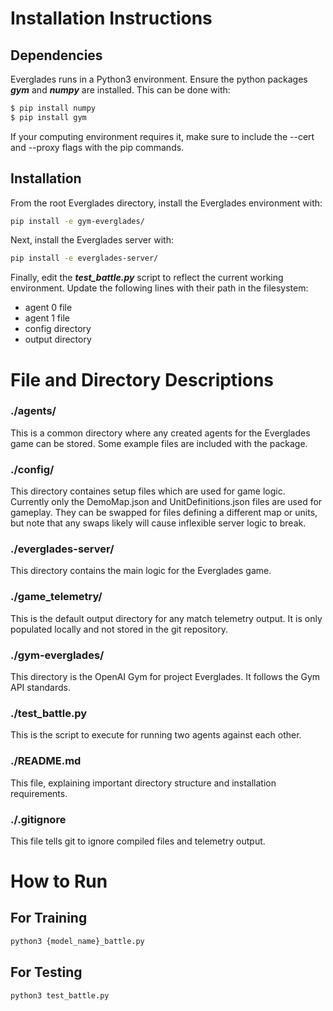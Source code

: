 # Installation Instructions
## Dependencies
Everglades runs in a Python3 environment. Ensure the python packages ***gym*** and ***numpy*** are installed. This can be done with:

```bash
$ pip install numpy
$ pip install gym
```

If your computing environment requires it, make sure to include the --cert and --proxy flags with the pip commands.

## Installation
From the root Everglades directory, install the Everglades environment with:

```bash
pip install -e gym-everglades/
```

Next, install the Everglades server with:

```bash
pip install -e everglades-server/
```

Finally, edit the ***test_battle.py*** script to reflect the current working environment. Update the following lines with their path in the filesystem:
*  agent 0 file
*  agent 1 file
*  config directory
*  output directory

# File and Directory Descriptions

### ./agents/

This is a common directory where any created agents for the Everglades game can be stored. Some example files are included with the package.

### ./config/

This directory containes setup files which are used for game logic. Currently only the DemoMap.json and UnitDefinitions.json files are used for gameplay. They can be swapped for files defining a different map or units, but note that any swaps likely will cause inflexible server logic to break.

### ./everglades-server/

This directory contains the main logic for the Everglades game. 

### ./game_telemetry/

This is the default output directory for any match telemetry output. It is only populated locally and not stored in the git repository.

### ./gym-everglades/

This directory is the OpenAI Gym for project Everglades. It follows the Gym API standards.

### ./test_battle.py

This is the script to execute for running two agents against each other.

### ./README.md

This file, explaining important directory structure and installation requirements.

### ./.gitignore

This file tells git to ignore compiled files and telemetry output.

# How to Run

## For Training

``` bash
python3 {model_name}_battle.py
```

## For Testing

``` bash
python3 test_battle.py
```
